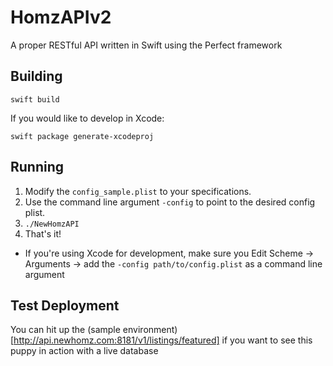 # HomzAPIv2
A proper RESTful API written in Swift using the Perfect framework

## Building
`swift build`

If you would like to develop in Xcode:

`swift package generate-xcodeproj`

## Running
1. Modify the `config_sample.plist` to your specifications.
2. Use the command line argument `-config` to point to the desired config plist.
3. `./NewHomzAPI`
4. That's it!

- If you're using Xcode for development, make sure you Edit Scheme -> Arguments -> add the `-config path/to/config.plist` as a command line argument

## Test Deployment
You can hit up the (sample environment)[http://api.newhomz.com:8181/v1/listings/featured] if you want to see this puppy in action with a live database
